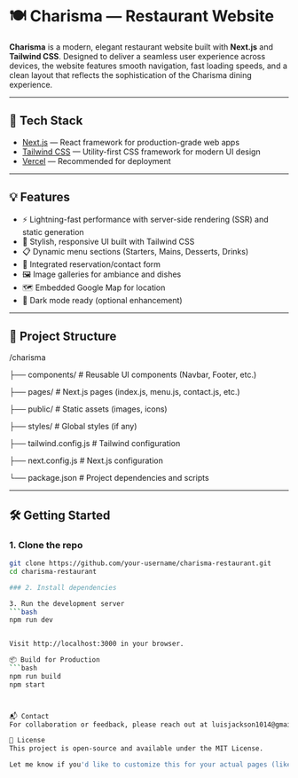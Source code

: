 # 🍽️ Charisma — Restaurant Website

**Charisma** is a modern, elegant restaurant website built with **Next.js** and **Tailwind CSS**. Designed to deliver a seamless user experience across devices, the website features smooth navigation, fast loading speeds, and a clean layout that reflects the sophistication of the Charisma dining experience.

---

## 🚀 Tech Stack

- [Next.js](https://nextjs.org/) — React framework for production-grade web apps
- [Tailwind CSS](https://tailwindcss.com/) — Utility-first CSS framework for modern UI design
- [Vercel](https://vercel.com/) — Recommended for deployment

---

## 💡 Features

- ⚡ Lightning-fast performance with server-side rendering (SSR) and static generation
- 🎨 Stylish, responsive UI built with Tailwind CSS
- 📋 Dynamic menu sections (Starters, Mains, Desserts, Drinks)
- 📅 Integrated reservation/contact form
- 🖼️ Image galleries for ambiance and dishes
- 🗺️ Embedded Google Map for location
- 🌙 Dark mode ready (optional enhancement)

---

## 📁 Project Structure


/charisma

├── components/ # Reusable UI components (Navbar, Footer, etc.)

├── pages/ # Next.js pages (index.js, menu.js, contact.js, etc.)

├── public/ # Static assets (images, icons)

├── styles/ # Global styles (if any)

├── tailwind.config.js # Tailwind configuration

├── next.config.js # Next.js configuration

└── package.json # Project dependencies and scripts



---

## 🛠️ Getting Started

### 1. Clone the repo
```bash
git clone https://github.com/your-username/charisma-restaurant.git
cd charisma-restaurant

### 2. Install dependencies

3. Run the development server
```bash
npm run dev


Visit http://localhost:3000 in your browser.

📦 Build for Production
```bash
npm run build
npm start



📬 Contact
For collaboration or feedback, please reach out at luisjackson1014@gmail.com

🧾 License
This project is open-source and available under the MIT License.

Let me know if you'd like to customize this for your actual pages (like `/about`, `/gallery`, or third-party

